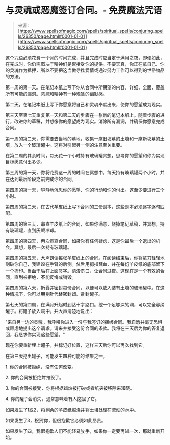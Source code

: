 <!--yml

类别：未分类

日期：2024年06月12日 19:14:14

-->

# 与灵魂或恶魔签订合同。- 免费魔法咒语

> 来源：[https://www.spellsofmagic.com/spells/spiritual_spells/conjuring_spells/26350/page.html#0001-01-01](https://www.spellsofmagic.com/spells/spiritual_spells/conjuring_spells/26350/page.html#0001-01-01)

这个咒语必须花费一个月的时间完成，并且完成时应当定于满月之夜，即便如此，在完成时，你仍需取决于精神们是否接受你的提供。不要天真，你正在拿自己、你的灵魂作为抵押，所以不要把这当做寻找爱情或通过努力工作可以得到的世俗物品的方法。

第一周的第一天。在笔记本纸上写下你从合同中所期望的内容，详细、全面，覆盖所有可能的漏洞。恶魔和精神有一种残酷的幽默感。

第二天，在笔记本纸上写下你愿意将自己和灵魂奉献出来，使你的愿望成为现实。

第三天至第七天重复第一天和第二天的步骤在一张新的笔记本纸上。随着步骤的进行，改进你的草稿，并想像你的愿望成为现实。消除所有漏洞，并确保你愿意完成合同。

第一周的第二天，你需要去当地的墓地，收集一座旧坟墓的土壤和一座新坟墓的土壤，放入一个玻璃罐中。这将对引起另一侧的注意至关重要。

在第二周的其余时间，每天花一个小时持有玻璃罐冥想，思考你的愿望和你为实现目标愿意付出多少。

第三周的第一天，你将花费这一周的时间在冥想中，每天持有玻璃罐两个小时，并在达到最后阶段之前完成你的合同。

第四周的第一天，静静地沉思你的愿望、你的行动和你的付出。这至少要进行三个小时。

第四周的第二天，在古代羊皮纸上写下合同的三份副本，这些副本必须逐字逐句匹配。

第四周的第三天，审查羊皮纸上的合同，如果你满意，烧掉笔记草稿，并冥想，持有玻璃罐，直到灰烬冷却。

第四周的第四天，再次审查合同，如果你有任何疑虑，这是你最后一个退出的机会。冥想，最后一次持有玻璃罐。

第四周的第五天，大声朗读每张羊皮纸上的合同。在阅读结束后，你将拿刀轻轻地割破你自己，我建议在手臂的后侧。然后用拇指蘸血，并在每份羊皮纸的底部留下一个拇印。当血干后在上面签字。清洁伤口，让合同过夜。这现在是一个有效的合同，直到被拒绝，不能反悔或销毁。

第四周的第六天，折叠并密封每份合同，以便可以放入装有土壤的玻璃罐中。在这种情况下，你可以用别针代替密封蜡。紧封罐子。

第七天的第四周，在满月升起时到达十字路口。挖一个足够深的洞，可以完全容纳罐子。将罐子放入洞中，并大声清楚地说出：

"来自另一边的灵魂，我呼唤你进入一份与我签订的捆绑合同。我自愿并毫无恐惧或顾虑地提出这个请求。请来并接受这份合同的条款。我将在三天后为你的答复返回，我恳求你实现这些愿望。"

现在你要重新埋上罐子，并标记好位置，这样三天后你可以再次找到它。

在第三天挖出罐子，可能发生四种可能的结果之一。

1\. 你的合同被拒绝，没有任何改变。

2\. 你的合同被拒绝并摧毁了。

3\. 你的合同被接受，你将根据蜡烛被打破或者纸夹被移除来知晓。

4\. 你的罐子会消失，通常意味着有人挖掘了它。

如果发生了1或2，将剩余的羊皮纸燃烧并将土壤处理在流动的水中。

如果发生了3，祝贺你，但很抱歉它必须如此昂贵。

如果发生了四，我很抱歉人们不能轻易放手，如果你一定要再试一次，那就重新开始。
